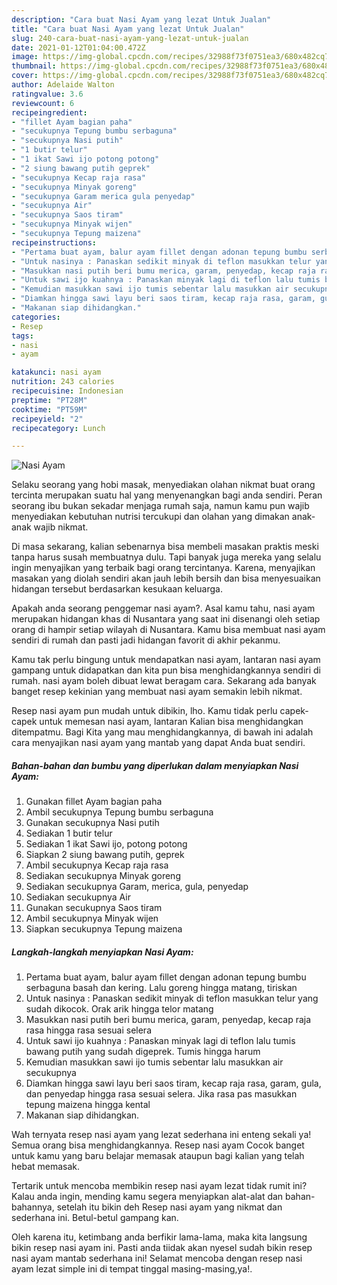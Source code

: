 ```yaml
---
description: "Cara buat Nasi Ayam yang lezat Untuk Jualan"
title: "Cara buat Nasi Ayam yang lezat Untuk Jualan"
slug: 240-cara-buat-nasi-ayam-yang-lezat-untuk-jualan
date: 2021-01-12T01:04:00.472Z
image: https://img-global.cpcdn.com/recipes/32988f73f0751ea3/680x482cq70/nasi-ayam-foto-resep-utama.jpg
thumbnail: https://img-global.cpcdn.com/recipes/32988f73f0751ea3/680x482cq70/nasi-ayam-foto-resep-utama.jpg
cover: https://img-global.cpcdn.com/recipes/32988f73f0751ea3/680x482cq70/nasi-ayam-foto-resep-utama.jpg
author: Adelaide Walton
ratingvalue: 3.6
reviewcount: 6
recipeingredient:
- "fillet Ayam bagian paha"
- "secukupnya Tepung bumbu serbaguna"
- "secukupnya Nasi putih"
- "1 butir telur"
- "1 ikat Sawi ijo potong potong"
- "2 siung bawang putih geprek"
- "secukupnya Kecap raja rasa"
- "secukupnya Minyak goreng"
- "secukupnya Garam merica gula penyedap"
- "secukupnya Air"
- "secukupnya Saos tiram"
- "secukupnya Minyak wijen"
- "secukupnya Tepung maizena"
recipeinstructions:
- "Pertama buat ayam, balur ayam fillet dengan adonan tepung bumbu serbaguna basah dan kering. Lalu goreng hingga matang, tiriskan"
- "Untuk nasinya : Panaskan sedikit minyak di teflon masukkan telur yang sudah dikocok. Orak arik hingga telor matang"
- "Masukkan nasi putih beri bumu merica, garam, penyedap, kecap raja rasa hingga rasa sesuai selera"
- "Untuk sawi ijo kuahnya : Panaskan minyak lagi di teflon lalu tumis bawang putih yang sudah digeprek. Tumis hingga harum"
- "Kemudian masukkan sawi ijo tumis sebentar lalu masukkan air secukupnya"
- "Diamkan hingga sawi layu beri saos tiram, kecap raja rasa, garam, gula, dan penyedap hingga rasa sesuai selera. Jika rasa pas masukkan tepung maizena hingga kental"
- "Makanan siap dihidangkan."
categories:
- Resep
tags:
- nasi
- ayam

katakunci: nasi ayam 
nutrition: 243 calories
recipecuisine: Indonesian
preptime: "PT28M"
cooktime: "PT59M"
recipeyield: "2"
recipecategory: Lunch

---
```



![Nasi Ayam](https://img-global.cpcdn.com/recipes/32988f73f0751ea3/680x482cq70/nasi-ayam-foto-resep-utama.jpg)

Selaku seorang yang hobi masak, menyediakan olahan nikmat buat orang tercinta merupakan suatu hal yang menyenangkan bagi anda sendiri. Peran seorang ibu bukan sekadar menjaga rumah saja, namun kamu pun wajib menyediakan kebutuhan nutrisi tercukupi dan olahan yang dimakan anak-anak wajib nikmat.

Di masa  sekarang, kalian sebenarnya bisa membeli masakan praktis meski tanpa harus susah membuatnya dulu. Tapi banyak juga mereka yang selalu ingin menyajikan yang terbaik bagi orang tercintanya. Karena, menyajikan masakan yang diolah sendiri akan jauh lebih bersih dan bisa menyesuaikan hidangan tersebut berdasarkan kesukaan keluarga. 



Apakah anda seorang penggemar nasi ayam?. Asal kamu tahu, nasi ayam merupakan hidangan khas di Nusantara yang saat ini disenangi oleh setiap orang di hampir setiap wilayah di Nusantara. Kamu bisa membuat nasi ayam sendiri di rumah dan pasti jadi hidangan favorit di akhir pekanmu.

Kamu tak perlu bingung untuk mendapatkan nasi ayam, lantaran nasi ayam gampang untuk didapatkan dan kita pun bisa menghidangkannya sendiri di rumah. nasi ayam boleh dibuat lewat beragam cara. Sekarang ada banyak banget resep kekinian yang membuat nasi ayam semakin lebih nikmat.

Resep nasi ayam pun mudah untuk dibikin, lho. Kamu tidak perlu capek-capek untuk memesan nasi ayam, lantaran Kalian bisa menghidangkan ditempatmu. Bagi Kita yang mau menghidangkannya, di bawah ini adalah cara menyajikan nasi ayam yang mantab yang dapat Anda buat sendiri.

<!--inarticleads1-->

##### Bahan-bahan dan bumbu yang diperlukan dalam menyiapkan Nasi Ayam:

1. Gunakan fillet Ayam bagian paha
1. Ambil secukupnya Tepung bumbu serbaguna
1. Gunakan secukupnya Nasi putih
1. Sediakan 1 butir telur
1. Sediakan 1 ikat Sawi ijo, potong potong
1. Siapkan 2 siung bawang putih, geprek
1. Ambil secukupnya Kecap raja rasa
1. Sediakan secukupnya Minyak goreng
1. Sediakan secukupnya Garam, merica, gula, penyedap
1. Sediakan secukupnya Air
1. Gunakan secukupnya Saos tiram
1. Ambil secukupnya Minyak wijen
1. Siapkan secukupnya Tepung maizena




<!--inarticleads2-->

##### Langkah-langkah menyiapkan Nasi Ayam:

1. Pertama buat ayam, balur ayam fillet dengan adonan tepung bumbu serbaguna basah dan kering. Lalu goreng hingga matang, tiriskan
1. Untuk nasinya : Panaskan sedikit minyak di teflon masukkan telur yang sudah dikocok. Orak arik hingga telor matang
1. Masukkan nasi putih beri bumu merica, garam, penyedap, kecap raja rasa hingga rasa sesuai selera
1. Untuk sawi ijo kuahnya : Panaskan minyak lagi di teflon lalu tumis bawang putih yang sudah digeprek. Tumis hingga harum
1. Kemudian masukkan sawi ijo tumis sebentar lalu masukkan air secukupnya
1. Diamkan hingga sawi layu beri saos tiram, kecap raja rasa, garam, gula, dan penyedap hingga rasa sesuai selera. Jika rasa pas masukkan tepung maizena hingga kental
1. Makanan siap dihidangkan.




Wah ternyata resep nasi ayam yang lezat sederhana ini enteng sekali ya! Semua orang bisa menghidangkannya. Resep nasi ayam Cocok banget untuk kamu yang baru belajar memasak ataupun bagi kalian yang telah hebat memasak.

Tertarik untuk mencoba membikin resep nasi ayam lezat tidak rumit ini? Kalau anda ingin, mending kamu segera menyiapkan alat-alat dan bahan-bahannya, setelah itu bikin deh Resep nasi ayam yang nikmat dan sederhana ini. Betul-betul gampang kan. 

Oleh karena itu, ketimbang anda berfikir lama-lama, maka kita langsung bikin resep nasi ayam ini. Pasti anda tiidak akan nyesel sudah bikin resep nasi ayam mantab sederhana ini! Selamat mencoba dengan resep nasi ayam lezat simple ini di tempat tinggal masing-masing,ya!.

